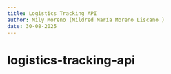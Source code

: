 ```yaml
---
title: Logistics Tracking API
author: Mily Moreno (Mildred María Moreno Liscano )
date: 30-08-2025
---
```

# logistics-tracking-api